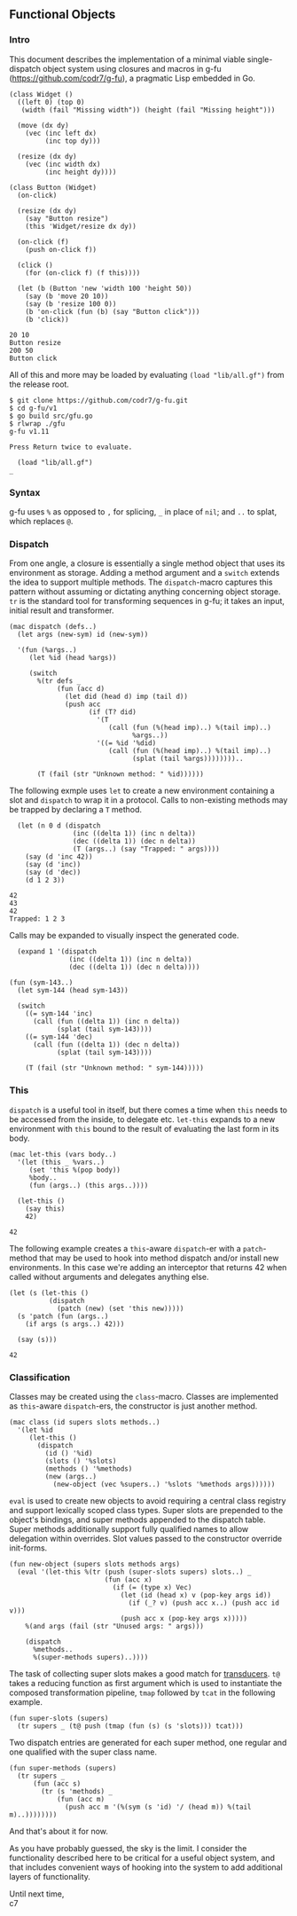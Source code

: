 ## Functional Objects

### Intro
This document describes the implementation of a minimal viable single-dispatch object system using closures and macros in g-fu (https://github.com/codr7/g-fu), a pragmatic Lisp embedded in Go.

```
(class Widget ()
  ((left 0) (top 0)
   (width (fail "Missing width")) (height (fail "Missing height")))
  
  (move (dx dy)
    (vec (inc left dx)
         (inc top dy)))

  (resize (dx dy)
    (vec (inc width dx)
         (inc height dy))))

(class Button (Widget)
  (on-click)

  (resize (dx dy)
    (say "Button resize")
    (this 'Widget/resize dx dy))

  (on-click (f)
    (push on-click f))

  (click ()
    (for (on-click f) (f this))))
```
```
  (let (b (Button 'new 'width 100 'height 50))
    (say (b 'move 20 10))
    (say (b 'resize 100 0))
    (b 'on-click (fun (b) (say "Button click")))
    (b 'click))

20 10
Button resize
200 50
Button click
```

All of this and more may be loaded by evaluating `(load "lib/all.gf")` from the release root.

```
$ git clone https://github.com/codr7/g-fu.git
$ cd g-fu/v1
$ go build src/gfu.go
$ rlwrap ./gfu
g-fu v1.11

Press Return twice to evaluate.

  (load "lib/all.gf")
_
```

### Syntax
g-fu uses `%` as opposed to `,` for splicing, `_` in place of `nil`; and `..` to splat, which replaces `@`.

### Dispatch
From one angle, a closure is essentially a single method object that uses its environment as storage. Adding a method argument and a `switch` extends the idea to support multiple methods. The `dispatch`-macro captures this pattern without assuming or dictating anything concerning object storage. `tr` is the standard tool for transforming sequences in g-fu; it takes an input, initial result and transformer.

```
(mac dispatch (defs..)
  (let args (new-sym) id (new-sym))
  
  '(fun (%args..)
     (let %id (head %args))
     
     (switch
       %(tr defs _
            (fun (acc d)
              (let did (head d) imp (tail d))
              (push acc
                    (if (T? did)
                      '(T
                         (call (fun (%(head imp)..) %(tail imp)..)
                               %args..))
                      '((= %id '%did)
                         (call (fun (%(head imp)..) %(tail imp)..)
                               (splat (tail %args))))))))..
                            
       (T (fail (str "Unknown method: " %id))))))
```

The following exmple uses `let` to create a new environment containing a slot and `dispatch` to wrap it in a protocol. Calls to non-existing methods may be trapped by declaring a `T` method.

```
  (let (n 0 d (dispatch
                (inc ((delta 1)) (inc n delta))
                (dec ((delta 1)) (dec n delta))
                (T (args..) (say "Trapped: " args))))
    (say (d 'inc 42))
    (say (d 'inc))
    (say (d 'dec))
    (d 1 2 3))

42
43
42
Trapped: 1 2 3
```

Calls may be expanded to visually inspect the generated code.

```
  (expand 1 '(dispatch
               (inc ((delta 1)) (inc n delta))
               (dec ((delta 1)) (dec n delta))))

(fun (sym-143..)
  (let sym-144 (head sym-143))
  
  (switch
    ((= sym-144 'inc)
      (call (fun ((delta 1)) (inc n delta))
            (splat (tail sym-143))))
    ((= sym-144 'dec)
      (call (fun ((delta 1)) (dec n delta))
            (splat (tail sym-143))))
              
    (T (fail (str "Unknown method: " sym-144)))))
```

### This
`dispatch` is a useful tool in itself, but there comes a time when `this` needs to be accessed from the inside, to delegate etc. `let-this` expands to a new environment with `this` bound to the result of evaluating the last form in its body.

```
(mac let-this (vars body..)
  '(let (this _ %vars..)
     (set 'this %(pop body))
     %body..
     (fun (args..) (this args..))))
```
```
  (let-this ()
    (say this)
    42)

42
```

The following example creates a `this`-aware `dispatch`-er with a `patch`-method that may be used to hook into method dispatch and/or install new environments. In this case we're adding an interceptor that returns 42 when called without arguments and delegates anything else.

```
(let (s (let-this ()
          (dispatch
            (patch (new) (set 'this new)))))
  (s 'patch (fun (args..)
    (if args (s args..) 42)))
    
  (say (s)))

42
```

### Classification
Classes may be created using the `class`-macro. Classes are implemented as `this`-aware `dispatch`-ers, the constructor is just another method.

```
(mac class (id supers slots methods..)
  '(let %id
     (let-this ()
       (dispatch
         (id () '%id)
         (slots () '%slots)
         (methods () '%methods)
         (new (args..)
           (new-object (vec %supers..) '%slots '%methods args))))))
```

`eval` is used to create new objects to avoid requiring a central class registry and support lexically scoped class types. Super slots are prepended to the object's bindings, and super methods appended to the dispatch table. Super methods additionally support fully qualified names to allow delegation within overrides. Slot values passed to the constructor override init-forms.

```
(fun new-object (supers slots methods args)
  (eval '(let-this %(tr (push (super-slots supers) slots..) _
                        (fun (acc x)
                          (if (= (type x) Vec)
                            (let (id (head x) v (pop-key args id))
                              (if (_? v) (push acc x..) (push acc id v)))
                            (push acc x (pop-key args x)))))
    %(and args (fail (str "Unused args: " args)))
    
    (dispatch
      %methods..
      %(super-methods supers)..))))
```

The task of collecting super slots makes a good match for [transducers](https://github.com/codr7/g-fu/blob/master/v1/lib/iter.gf). `t@` takes a reducing function as first argument which is used to instantiate the composed transformation pipeline, `tmap` followed by `tcat` in the following example.

```
(fun super-slots (supers)
  (tr supers _ (t@ push (tmap (fun (s) (s 'slots))) tcat)))
```

Two dispatch entries are generated for each super method, one regular and one qualified with the super class name.

```
(fun super-methods (supers)
  (tr supers _
      (fun (acc s)
        (tr (s 'methods) _
            (fun (acc m)
              (push acc m '(%(sym (s 'id) '/ (head m)) %(tail m)..))))))))
```

And that's about it for now.<br/>

As you have probably guessed, the sky is the limit. I consider the functionality described here to be critical for a useful object system, and that includes convenient ways of hooking into the system to add additional layers of functionality.<br/>

Until next time,<br/>
c7
